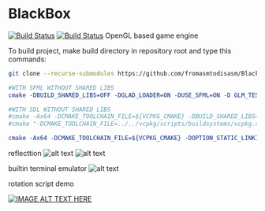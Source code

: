 # BlackBox 
[![Build Status](https://travis-ci.org/fromasmtodisasm/BlackBox.svg?branch=master)](https://travis-ci.org/fromasmtodisasm/BlackBox)
[![Build Status](https://travis-ci.org/fromasmtodisasm/BlackBox.svg?branch=develop)](https://travis-ci.org/fromasmtodisasm/BlackBox)
OpenGL based game engine

To build project, make build directory in repository root
and type this commands:

```bash
git clone --recurse-submodules https://github.com/fromasmtodisasm/BlackBox
```

```cmake
#WITH SFML WITHOUT SHARED LIBS
cmake -DBUILD_SHARED_LIBS=OFF -DGLAD_LOADER=ON -DUSE_SFML=ON -D GLM_TEST_ENABLE=OFF -DUSE_GLM=ON ${CMAKE_SOURCE_DIR}
```

```cmake
#WITH SDL WITHOUT SHARED LIBS
#cmake -Ax64 -DCMAKE_TOOLCHAIN_FILE=${VCPKG_CMAKE} -DBUILD_SHARED_LIBS=OFF -DGLAD_LOADER=ON -DUSE_SDL=ON -DGLM_TEST_ENABLE=OFF -DUSE_GLM=ON -DOPTION_STATIC_LINKING=ON .. 
#cmake "-DCMAKE_TOOLCHAIN_FILE=../../vcpkg/scripts/buildsystems/vcpkg.cmake" "-DTOOLCHAIN_FILE=toolchain/linux/Linux_GCC.cmake" -DCMAKE_BUILD_TYPE=Debug  ..

cmake -Ax64 -DCMAKE_TOOLCHAIN_FILE=${VCPKG_CMAKE} -DOPTION_STATIC_LINKING=OFF -DVCPKG_INSTALLER=ON ..
```

reflecttion
![alt text](https://raw.githubusercontent.com/fromasmtodisasm/BlackBox/develop/screen_shots/reflect.png)
![alt text](https://raw.githubusercontent.com/fromasmtodisasm/BlackBox/develop/screen_shots/texture_fix.png)

builtin terminal emulator
![alt text](https://raw.githubusercontent.com/fromasmtodisasm/BlackBox/develop/screen_shots/terminal.png)

rotation script demo

[![IMAGE ALT TEXT HERE](https://i.ytimg.com/vi/Ud7BUYordZA/1.jpg)](https://www.youtube.com/watch?v=Ud7BUYordZA&feature=youtu.be)
